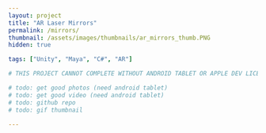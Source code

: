 ```yaml
---
layout: project
title: "AR Laser Mirrors"
permalink: /mirrors/
thumbnail: /assets/images/thumbnails/ar_mirrors_thumb.PNG
hidden: true

tags: ["Unity", "Maya", "C#", "AR"]

# THIS PROJECT CANNOT COMPLETE WITHOUT ANDROID TABLET OR APPLE DEV LICENSE

# todo: get good photos (need android tablet)
# todo: get good video (need android tablet)
# todo: github repo
# todo: gif thumbnail

---
```

